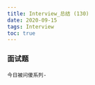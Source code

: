```yaml
---
title: Interview_总结 (130)
date: 2020-09-15
tags: Interview
toc: true
---
```


### 面试题
    今日被问傻系列-

<!-- more -->

#### 

